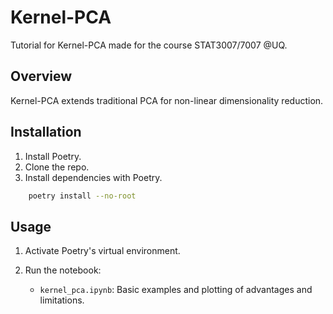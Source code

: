# Kernel-PCA
Tutorial for Kernel-PCA made for the course STAT3007/7007 @UQ.


## Overview

Kernel-PCA extends traditional PCA for non-linear dimensionality reduction.

## Installation

1. Install Poetry.
2. Clone the repo.
3. Install dependencies with Poetry.

```bash
    poetry install --no-root
```

## Usage

1. Activate Poetry's virtual environment.
2. Run the notebook:

    - `kernel_pca.ipynb`: Basic examples and plotting of advantages and limitations.

